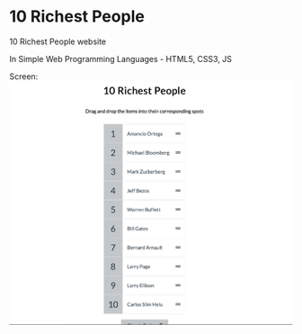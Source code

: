 # 10 Richest People

10 Richest People website 

In Simple Web Programming Languages - HTML5, CSS3, JS

Screen:
![Screen](screen.png)